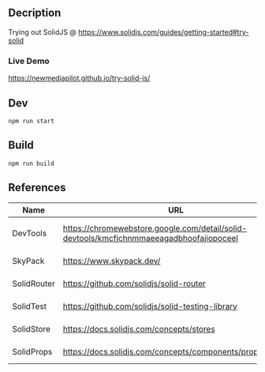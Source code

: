## Decription

Trying out SolidJS @ https://www.solidjs.com/guides/getting-started#try-solid

### Live Demo

https://newmediapilot.github.io/try-solid-js/

## Dev

```shell
npm run start
```

## Build

```shell
npm run build
```

## References

| Name        | URL                                                                                      | Description           |
|-------------|------------------------------------------------------------------------------------------|-----------------------|
| DevTools    | https://chromewebstore.google.com/detail/solid-devtools/kmcfjchnmmaeeagadbhoofajiopoceel | Solid Devtools Chrome |
| SkyPack     | https://www.skypack.dev/                                                                 | npm over HTTPS        |
| SolidRouter | https://github.com/solidjs/solid-router                                                  | Router for SolidJS    |
| SolidTest   | https://github.com/solidjs/solid-testing-library                                         | Testing for SolidJS   |
| SolidStore  | https://docs.solidjs.com/concepts/stores                                                 | Working with state    |
| SolidProps  | https://docs.solidjs.com/concepts/components/props#props                                 | Working with props]   |
